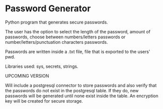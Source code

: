 # Password Generator

Python program that generates secure passwords. 

The user has the option to select the length of the password, amount of passwords, choose between numbers/letters passwords or number/letters/punctuation characters passwords. 

Passwords are written inside a .txt file, file that is exported to the users' pwd. 

Libraries used: sys, secrets, strings.

UPCOMING VERSION

Will include a postgresql connector to store passwords and also verify that the passwords do not exist in the postgresql table. If they do, new passwords will be generated until none exist inside the table. An encryption key will be created for secure storage.




